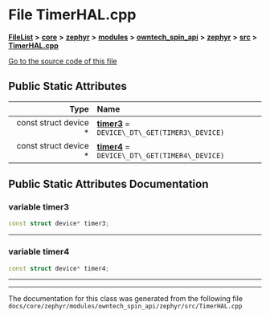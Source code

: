 

# File TimerHAL.cpp



[**FileList**](files.md) **>** [**core**](dir_771164b9325b04f1442f7a3ffa8ecb89.md) **>** [**zephyr**](dir_09002e7ce91f09aeb040dfd1861a47f4.md) **>** [**modules**](dir_6d0fb8ab814c517e7f155fb837e32f72.md) **>** [**owntech\_spin\_api**](dir_87330bcbf7fe698536ea5946c1b90585.md) **>** [**zephyr**](dir_83abe2f3de580445b50d57f614c989e1.md) **>** [**src**](dir_b0a9bfd1c37d418dc07d30cb79a776da.md) **>** [**TimerHAL.cpp**](TimerHAL_8cpp.md)

[Go to the source code of this file](TimerHAL_8cpp_source.md)


























## Public Static Attributes

| Type | Name |
| ---: | :--- |
|  const struct device \* | [**timer3**](#variable-timer3)   = `DEVICE\_DT\_GET(TIMER3\_DEVICE)`<br> |
|  const struct device \* | [**timer4**](#variable-timer4)   = `DEVICE\_DT\_GET(TIMER4\_DEVICE)`<br> |










































## Public Static Attributes Documentation




### variable timer3 

```C++
const struct device* timer3;
```




<hr>



### variable timer4 

```C++
const struct device* timer4;
```




<hr>

------------------------------
The documentation for this class was generated from the following file `docs/core/zephyr/modules/owntech_spin_api/zephyr/src/TimerHAL.cpp`

